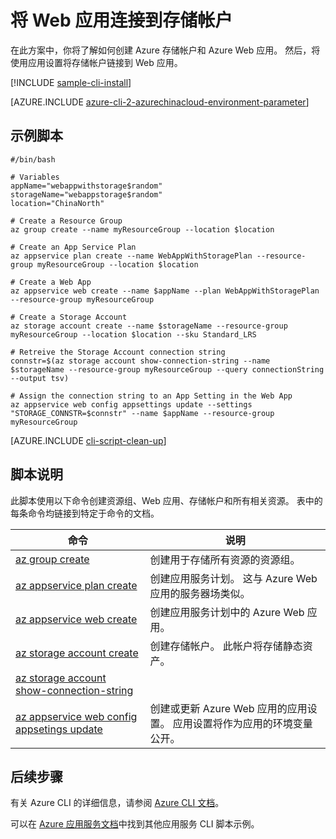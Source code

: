 <properties
    pageTitle="Azure CLI 脚本示例 - 将 Web 应用连接到存储帐户 | Azure"
    description="Azure CLI 脚本示例 - 将 Web 应用连接到存储帐户"
    services="appservice"
    documentationcenter="appservice"
    author="syntaxc4"
    manager="erikre"
    editor=""
    tags="azure-service-management"
    translationtype="Human Translation" />
<tags
    ms.assetid="bc8345b2-8487-40c6-a91f-77414e8688e6"
    ms.service="app-service"
    ms.devlang="multiple"
    ms.topic="article"
    ms.tgt_pltfrm="na"
    ms.workload="web"
    ms.date="03/20/2017"
    wacn.date="04/24/2017"
    ms.author="cfowler"
    ms.sourcegitcommit="a114d832e9c5320e9a109c9020fcaa2f2fdd43a9"
    ms.openlocfilehash="9cf5bb25a1a117bf4f2488b84c41f3c6309ceaa4"
    ms.lasthandoff="04/14/2017" />

# <a name="connect-a-web-app-to-a-storage-account"></a>将 Web 应用连接到存储帐户

在此方案中，你将了解如何创建 Azure 存储帐户和 Azure Web 应用。 然后，将使用应用设置将存储帐户链接到 Web 应用。

[!INCLUDE [sample-cli-install](../../includes/sample-cli-install.md)]

[AZURE.INCLUDE [azure-cli-2-azurechinacloud-environment-parameter](../../includes/azure-cli-2-azurechinacloud-environment-parameter.md)]

## <a name="sample-script"></a>示例脚本

    #/bin/bash

    # Variables
    appName="webappwithstorage$random"
    storageName="webappstorage$random"
    location="ChinaNorth"

    # Create a Resource Group 
    az group create --name myResourceGroup --location $location

    # Create an App Service Plan
    az appservice plan create --name WebAppWithStoragePlan --resource-group myResourceGroup --location $location

    # Create a Web App
    az appservice web create --name $appName --plan WebAppWithStoragePlan --resource-group myResourceGroup 

    # Create a Storage Account
    az storage account create --name $storageName --resource-group myResourceGroup --location $location --sku Standard_LRS

    # Retreive the Storage Account connection string 
    connstr=$(az storage account show-connection-string --name $storageName --resource-group myResourceGroup --query connectionString --output tsv)

    # Assign the connection string to an App Setting in the Web App
    az appservice web config appsettings update --settings "STORAGE_CONNSTR=$connstr" --name $appName --resource-group myResourceGroup

[AZURE.INCLUDE [cli-script-clean-up](../../includes/cli-script-clean-up.md)]

## <a name="script-explanation"></a>脚本说明

此脚本使用以下命令创建资源组、Web 应用、存储帐户和所有相关资源。 表中的每条命令均链接到特定于命令的文档。

| 命令 | 说明 |
|---|---|
| [az group create](https://docs.microsoft.com/zh-cn/cli/azure/group#create) | 创建用于存储所有资源的资源组。 |
| [az appservice plan create](https://docs.microsoft.com/zh-cn/cli/azure/appservice/plan#create) | 创建应用服务计划。 这与 Azure Web 应用的服务器场类似。 |
| [az appservice web create](https://docs.microsoft.com/zh-cn/cli/azure/webapp#create) | 创建应用服务计划中的 Azure Web 应用。 |
| [az storage account create](https://docs.microsoft.com/zh-cn/cli/azure/storage/account#create) | 创建存储帐户。 此帐户将存储静态资产。 |
| [az storage account show-connection-string](https://docs.microsoft.com/zh-cn/cli/azure/storage/account#show-connection-string) | |
| [az appservice web config appsetings update](https://docs.microsoft.com/zh-cn/cli/azure/webapp/config/appsettings#update) | 创建或更新 Azure Web 应用的应用设置。 应用设置将作为应用的环境变量公开。 |

## <a name="next-steps"></a>后续步骤

有关 Azure CLI 的详细信息，请参阅 [Azure CLI 文档](https://docs.microsoft.com/zh-cn/cli/azure/overview)。

可以在 [Azure 应用服务文档](/documentation/articles/app-service-cli-samples/)中找到其他应用服务 CLI 脚本示例。